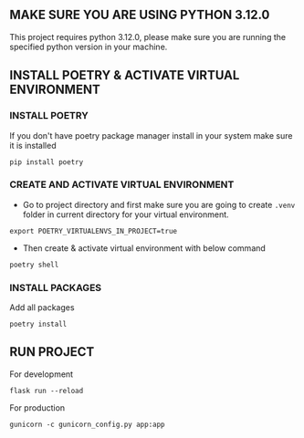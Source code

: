## MAKE SURE YOU ARE USING PYTHON 3.12.0

This project requires python 3.12.0, please make sure you are running the specified python version in your machine.

## INSTALL POETRY & ACTIVATE VIRTUAL ENVIRONMENT

### INSTALL POETRY

If you don't have poetry package manager install in your system make sure it is installed 

```shell
pip install poetry
```

### CREATE AND ACTIVATE VIRTUAL ENVIRONMENT

- Go to project directory and first make sure you are going to create `.venv` folder in current directory for your virtual environment.

```
export POETRY_VIRTUALENVS_IN_PROJECT=true
```

- Then  create & activate virtual environment with below command

```shell
poetry shell
```

### INSTALL PACKAGES

Add all packages

```
poetry install
```

## RUN PROJECT

For development

```
flask run --reload
```

For production

```
gunicorn -c gunicorn_config.py app:app
```

